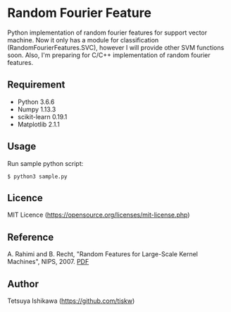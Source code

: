 Random Fourier Feature
====

Python implementation of random fourier features for support vector machine.
Now it only has a module for classification (RandomFourierFeatures.SVC), however I will provide other SVM functions soon.
Also, I'm preparing for C/C++ implementation of random fourier features.

## Requirement

- Python 3.6.6
- Numpy 1.13.3
- scikit-learn 0.19.1
- Matplotlib 2.1.1

## Usage

Run sample python script:

    $ python3 sample.py

## Licence

MIT Licence (https://opensource.org/licenses/mit-license.php)

## Reference

A. Rahimi and B. Recht, "Random Features for Large-Scale Kernel Machines", NIPS, 2007.
[PDF](https://papers.nips.cc/paper/3182-random-features-for-large-scale-kernel-machines.pdf)

## Author

Tetsuya Ishikawa (https://github.com/tiskw)

